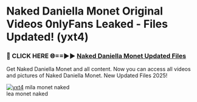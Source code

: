 # Naked Daniella Monet Original Videos 0nlyFans Leaked - Files Updated! (yxt4)

<h3>🔴 CLICK HERE 🌐==►► <a href="https://tinyurl.com/yckcrads" rel="nofollow">Naked Daniella Monet Updated Files</a></h3>

Get Naked Daniella Monet and all content. Now you can access all videos and pictures of Naked Daniella Monet. New Updated Files 2025!

[![yxt4](https://i.imgur.com/hpKpOFt.gif)](https://tinyurl.com/yckcrads)
mila monet naked<br>
lea monet naked